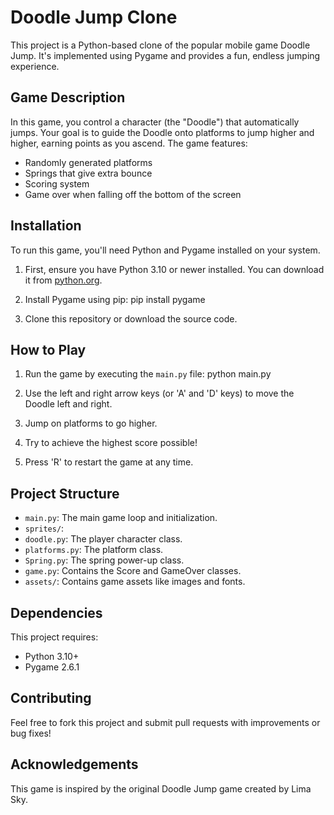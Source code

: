 # Doodle Jump Clone
This project is a Python-based clone of the popular mobile game Doodle Jump. It's implemented using Pygame and provides a fun, endless jumping experience.
## Game Description
In this game, you control a character (the "Doodle") that automatically jumps. Your goal is to guide the Doodle onto platforms to jump higher and higher, earning points as you ascend. The game features:
- Randomly generated platforms
- Springs that give extra bounce
- Scoring system
- Game over when falling off the bottom of the screen
## Installation
To run this game, you'll need Python and Pygame installed on your system.
1. First, ensure you have Python 3.10 or newer installed. You can download it from [python.org](https://www.python.org/downloads/).
2. Install Pygame using pip:
pip install pygame

3. Clone this repository or download the source code.
## How to Play
1. Run the game by executing the `main.py` file:
python main.py

2. Use the left and right arrow keys (or 'A' and 'D' keys) to move the Doodle left and right.
3. Jump on platforms to go higher.
4. Try to achieve the highest score possible!
5. Press 'R' to restart the game at any time.
## Project Structure
- `main.py`: The main game loop and initialization.
- `sprites/`:
- `doodle.py`: The player character class.
- `platforms.py`: The platform class.
- `Spring.py`: The spring power-up class.
- `game.py`: Contains the Score and GameOver classes.
- `assets/`: Contains game assets like images and fonts.
## Dependencies
This project requires:
- Python 3.10+
- Pygame 2.6.1
## Contributing
Feel free to fork this project and submit pull requests with improvements or bug fixes!
## Acknowledgements
This game is inspired by the original Doodle Jump game created by Lima Sky.
